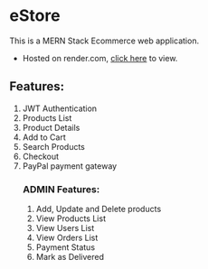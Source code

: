 # eStore

This is a MERN Stack Ecommerce web application.

- Hosted on render.com, [click here](https://estore-bwyw.onrender.com/) to view. 

## Features:
1. JWT Authentication
2. Products List
3. Product Details
4. Add to Cart
5. Search Products
6. Checkout
7. PayPal payment gateway
   ### ADMIN Features:
   1. Add, Update and Delete products
   2. View Products List
   3. View Users List
   4. View Orders List
   5. Payment Status
   6. Mark as Delivered

[^1]: *Please note that the hosting platform is quite slow and it takes sometime to load the page*

